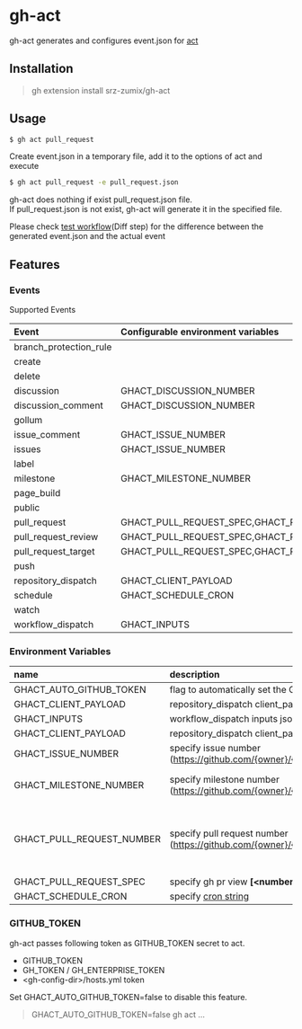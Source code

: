 # gh-act

gh-act generates and configures event.json for [act][]

## Installation

> gh extension install srz-zumix/gh-act

## Usage

```sh
$ gh act pull_request
```

Create event.json in a temporary file, add it to the options of act and execute

```sh
$ gh act pull_request -e pull_request.json
```

gh-act does nothing if exist pull_request.json file.  
If pull_request.json is not exist, gh-act will generate it in the specified file.

Please check [test workflow][](Diff step) for the difference between the generated event.json and the actual event

[act]:https://github.com/nektos/act
[test workflow]:https://github.com/srz-zumix/gh-act/actions/workflows/main.yml

## Features

### Events

Supported Events

| Event                  | Configurable environment variables |
|:-----------------------|:-----------------------------------|
| branch_protection_rule |
| create                 |
| delete                 |
| discussion             | GHACT_DISCUSSION_NUMBER            |
| discussion_comment     | GHACT_DISCUSSION_NUMBER            |
| gollum                 |
| issue_comment          | GHACT_ISSUE_NUMBER                 |
| issues                 | GHACT_ISSUE_NUMBER                 |
| label                  |
| milestone              | GHACT_MILESTONE_NUMBER             |
| page_build             |
| public                 |
| pull_request           | GHACT_PULL_REQUEST_SPEC,GHACT_PULL_REQUEST_NUMBER |
| pull_request_review    | GHACT_PULL_REQUEST_SPEC,GHACT_PULL_REQUEST_NUMBER |
| pull_request_target    | GHACT_PULL_REQUEST_SPEC,GHACT_PULL_REQUEST_NUMBER |
| push                   |
| repository_dispatch    | GHACT_CLIENT_PAYLOAD               |
| schedule               | GHACT_SCHEDULE_CRON                |
| watch                  |
| workflow_dispatch      | GHACT_INPUTS                       |

### Environment Variables

| name                       | description                                                                            | default                |
|:---------------------------|:---------------------------------------------------------------------------------------|:-----------------------|
| GHACT_AUTO_GITHUB_TOKEN    | flag to automatically set the GITHUB_TOKEN secret                                      | true                   |
| GHACT_CLIENT_PAYLOAD       | repository_dispatch client_payload json string                                         | null                   |
| GHACT_INPUTS               | workflow_dispatch inputs json string                                                   | null                   |
| GHACT_CLIENT_PAYLOAD       | repository_dispatch client_payload json string                                         | null                   |
| GHACT_ISSUE_NUMBER         | specify issue number (https://github.com/{owner}/{repo}/issues/{__number__})           | last issue number      |
| GHACT_MILESTONE_NUMBER     | specify milestone number (https://github.com/{owner}/{repo}/milestone/{__number__})    | last milestone number  |
| GHACT_PULL_REQUEST_NUMBER  | specify pull request number (https://github.com/{owner}/{repo}/pull/{__number__})      | gh pr view --json number --jq .number |
| GHACT_PULL_REQUEST_SPEC    | specify gh pr view __[\<number\> \| \<url\> \| \<branch\>]__                           | |
| GHACT_SCHEDULE_CRON        | specify [cron string][]                                                                | 0 0 * * *              |

### GITHUB_TOKEN

gh-act passes following token as GITHUB_TOKEN secret to act.

* GITHUB_TOKEN
* GH_TOKEN / GH_ENTERPRISE_TOKEN
* \<gh-config-dir\>/hosts.yml token

Set GHACT_AUTO_GITHUB_TOKEN=false to disable this feature.

> GHACT_AUTO_GITHUB_TOKEN=false gh act ...

[cron string]:https://pubs.opengroup.org/onlinepubs/9699919799/utilities/crontab.html#tag_20_25_07
